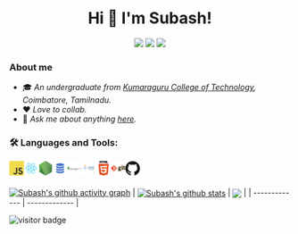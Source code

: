 <h1 align="center"> Hi 👋 I'm Subash!</h1>
<p align="center">
  <a href="https://www.linkedin.com/in/subash-c-291160190/"><img src="https://img.shields.io/badge/LinkedIn-0077B5?style=for-the-badge&logo=linkedin&logoColor=white"></a> 
  <a href="https://www.instagram.com/___s_u_b_a_s_h___/"><img src="https://img.shields.io/badge/Instagram-E4405F?style=for-the-badge&logo=instagram&logoColor=white"></a> 
  <a href="https://twitter.com/subash__33"><img src="https://img.shields.io/badge/Twitter-1DA1F2?style=for-the-badge&logo=twitter&logoColor=white"></a>
</p>

### About me

- :mortar_board:  *An undergraduate from [Kumaraguru College of Technology](https://www.kct.ac.in), Coimbatore, Tamilnadu.*
- :heart:  *Love to collab.*
- :speech_balloon:  *Ask me about anything [here](https://github.com/subash7038/subash7038/issues).*

### 🛠 Languages and Tools:
<img align="left" alt="JavaScript" width="26px" src="https://raw.githubusercontent.com/github/explore/80688e429a7d4ef2fca1e82350fe8e3517d3494d/topics/javascript/javascript.png" />
<img align="left" alt="React.js" width="26px" src="https://raw.githubusercontent.com/github/explore/80688e429a7d4ef2fca1e82350fe8e3517d3494d/topics/react/react.png" />
<img align="left" alt="Node.js" width="26px" src="https://raw.githubusercontent.com/github/explore/80688e429a7d4ef2fca1e82350fe8e3517d3494d/topics/nodejs/nodejs.png" />
<img align="left" alt="SQL" width="26px" src="https://raw.githubusercontent.com/github/explore/80688e429a7d4ef2fca1e82350fe8e3517d3494d/topics/sql/sql.png" />
<img align="left" alt="MongoDB" width="26px" src="https://raw.githubusercontent.com/github/explore/80688e429a7d4ef2fca1e82350fe8e3517d3494d/topics/mongodb/mongodb.png" />
<img align="left" alt="GitHub" width="26px" src="https://raw.githubusercontent.com/github/explore/78df643247d429f6cc873026c0622819ad797942/topics/java/java.png" />
<img align="left" alt="HTML5" width="26px" src="https://raw.githubusercontent.com/github/explore/80688e429a7d4ef2fca1e82350fe8e3517d3494d/topics/html/html.png" />
<img align="left" alt="Git" width="26px" src="https://raw.githubusercontent.com/github/explore/80688e429a7d4ef2fca1e82350fe8e3517d3494d/topics/git/git.png" />
<img align="left" alt="GitHub" width="26px" src="https://raw.githubusercontent.com/github/explore/78df643247d429f6cc873026c0622819ad797942/topics/github/github.png" />
<br>
<br>

[![Subash's github activity graph](https://activity-graph.herokuapp.com/graph?username=subash7038&theme=react-dark)](https://github.com/subash7038)
| <a href="https://github.com/subash7038/github-readme-stats"><img align="center" src="https://github-readme-stats.vercel.app/api?username=subash7038&show_icons=true&include_all_commits=true&theme=buefy&hide_border=true" alt="Subash's github stats" /></a> | <a href="https://github.com/subash7038/github-readme-stats"><img align="center" src="https://github-readme-stats.vercel.app/api/top-langs/?username=subash7038&layout=compact&theme=buefy&hide_border=true" /></a> |
| ------------- | ------------- |

![visitor badge](https://visitor-badge.glitch.me/badge?page_id=subash7038.visitor-badge)
